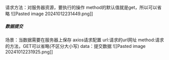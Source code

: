 请求方法：对服务器资源，要执行的操作
method的默认值就是get，所以可以省略
![[Pasted image 20241012231449.png]]


##### 数据提交
场景：当数据需要在服务器上保存
axios请求配置
url:请求的url网址
method:请求的方法，GET可以省略(不区分大小写)
data：提交数据
![[Pasted image 20241012231925.png]]